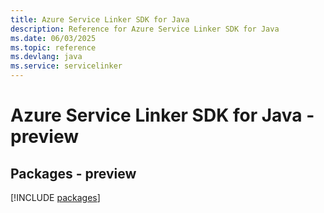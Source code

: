 ```yaml
---
title: Azure Service Linker SDK for Java
description: Reference for Azure Service Linker SDK for Java
ms.date: 06/03/2025
ms.topic: reference
ms.devlang: java
ms.service: servicelinker
---
```

# Azure Service Linker SDK for Java - preview
## Packages - preview
[!INCLUDE [packages](service-linker-index.md)]